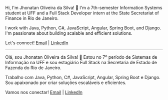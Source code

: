 <div align="left">
    <p>
        Hi, I'm Jhonatan Oliveira da Silva! 👋 I'm a 7th-semester Information Systems student at UFF and a Full Stack Developer intern at the State Secretariat of Finance in Rio de Janeiro.
    </p>
    <p>
        I work with Java, Python, C#, JavaScript, Angular, Spring Boot, and Django. I'm passionate about building scalable and efficient solutions.
    </p>
    <p>
        Let's connect! <a href="mailto:jhonatan.oliveira.dev@gmail.com">Email</a> | 
        <a href="[https://linkedin.com/in/jhonatan-oliveira](https://www.linkedin.com/in/jhonatan-oliveira-da-silva-8a713b22a/)">LinkedIn</a>
    </p>
    <hr>
    <p>
        Olá, sou Jhonatan Oliveira da Silva! 👋 Estou no 7º período de Sistemas de Informação na UFF e sou estagiário Full Stack na Secretaria de Estado de Fazenda do Rio de Janeiro.
    </p>
    <p>
        Trabalho com Java, Python, C#, JavaScript, Angular, Spring Boot e Django. Sou apaixonado por criar soluções escaláveis e eficientes.
    </p>
    <p>
        Vamos nos conectar! <a href="mailto:jhonatan.oliveira.dev@gmail.com">Email</a> | 
        <a href="[https://linkedin.com/in/jhonatan-oliveira](https://www.linkedin.com/in/jhonatan-oliveira-da-silva-8a713b22a/)">LinkedIn</a>
    </p>
</div>
